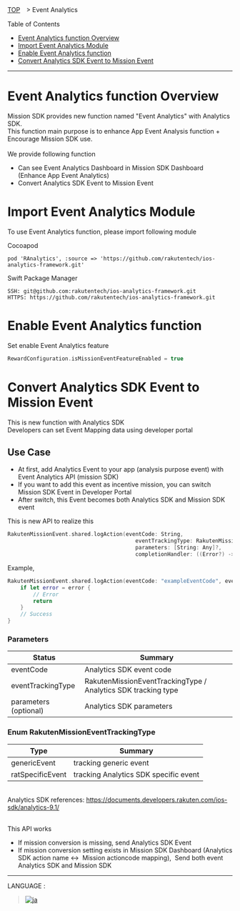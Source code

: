 [TOP](../../README.md#top)　> Event Analytics

Table of Contents
* [Event Analytics function Overview](#event-analytics-function-overview)
* [Import Event Analytics Module](#import-event-analytics-module)
* [Enable Event Analytics function](#enable-event-analytics-function)
* [Convert Analytics SDK Event to Mission Event](#convert-analytics-sdk-event-to-mission-event)

---
# Event Analytics function Overview
Mission SDK provides new function named "Event Analytics" with Analytics SDK.<br>
This function main purpose is to enhance App Event Analysis function + Encourage Mission SDK use.<br><br>
We provide following function<br>
* Can see Event Analytics Dashboard in Mission SDK Dashboard (Enhance App Event Analytics)
* Convert Analytics SDK Event to Mission Event

# Import Event Analytics Module
To use Event Analytics function, please import following module<br>

Cocoapod
```cocoapod
pod 'RAnalytics', :source => 'https://github.com/rakutentech/ios-analytics-framework.git'
```

Swift Package Manager
```SPM
SSH: git@github.com:rakutentech/ios-analytics-framework.git
HTTPS: https://github.com/rakutentech/ios-analytics-framework.git
```

# Enable Event Analytics function
Set enable Event Analytics feature

```swift
RewardConfiguration.isMissionEventFeatureEnabled = true
```

# Convert Analytics SDK Event to Mission Event
This is new function with Analytics SDK<br>
Developers can set Event Mapping data using developer portal<br>

## Use Case
* At first, add Analytics Event to your app (analysis purpose event) with Event Analytics API (mission SDK)
* If you want to add this event as incentive mission, you can switch Mission SDK Event in Developer Portal
* After switch, this Event becomes both Analytics SDK and Mission SDK event

This is new API to realize this 
```swift
RakutenMissionEvent.shared.logAction(eventCode: String,
                                        eventTrackingType: RakutenMissionEventTrackingType,
                                        parameters: [String: Any]?,
                                        completionHandler: ((Error?) -> Void))
```

Example,
```swift
RakutenMissionEvent.shared.logAction(eventCode: "exampleEventCode", eventTrackingType: .ratSpecificEvent, parameters: nil) { error in
    if let error = error {
        // Error
        return
    }
    // Success
}
```

### Parameters
| Status | Summary |
| --- | --- |
| eventCode | Analytics SDK event code |
| eventTrackingType | RakutenMissionEventTrackingType / Analytics SDK tracking type |
| parameters (optional) | Analytics SDK parameters |

### Enum RakutenMissionEventTrackingType
| Type | Summary |
| --- | --- |
| genericEvent | tracking generic event |
| ratSpecificEvent | tracking Analytics SDK specific event |

<br>Analytics SDK references: https://documents.developers.rakuten.com/ios-sdk/analytics-9.1/

<br>This API works
* If mission conversion is missing, send Analytics SDK Event 
* If mission conversion setting exists in Mission SDK Dashboard (Analytics SDK action name ↔  Mission actioncode mapping),  Send both event Analytics SDK and Mission SDK


---
LANGUAGE :
> [![ja](../lang/ja.png)](../ja/EventAnalytics/README.md)
